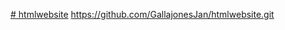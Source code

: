 [# htmlwebsite](https://roadmap.sh/projects/basic-html-website)
https://github.com/GallajonesJan/htmlwebsite.git
